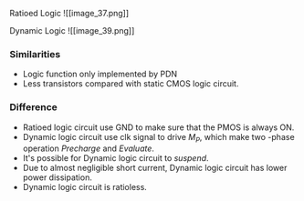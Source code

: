 Ratioed Logic
![[image_37.png]]

Dynamic Logic
![[image_39.png]]

### Similarities
- Logic function only implemented by PDN
- Less transistors compared with static CMOS logic circuit.

### Difference
- Ratioed logic circuit use GND to make sure that the PMOS is always ON.
- Dynamic logic circuit use clk signal to drive $M_P$, which make two -phase operation _Precharge_ and _Evaluate_.
- It's possible for Dynamic logic circuit to _suspend_.
- Due to almost negligible short current, Dynamic logic circuit has lower power dissipation.
- Dynamic logic circuit is ratioless.

